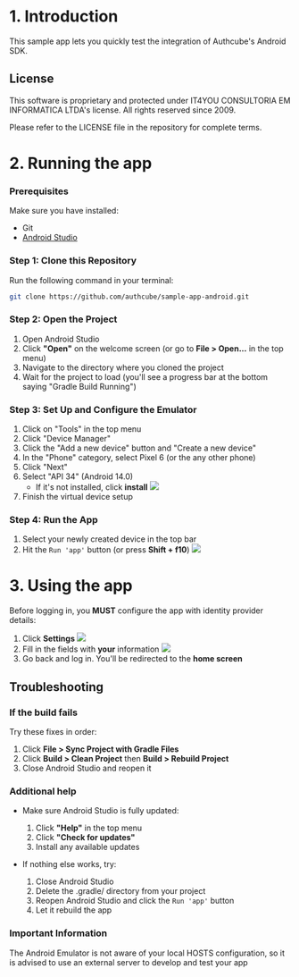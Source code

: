 # 1. Introduction
This sample app lets you quickly test the integration of Authcube's Android SDK.

## License
This software is proprietary and protected under IT4YOU CONSULTORIA EM INFORMATICA LTDA's license.
All rights reserved since 2009.

Please refer to the LICENSE file in the repository for complete terms.

# 2. Running the app

### Prerequisites

Make sure you have installed:
- Git
- [Android Studio](https://developer.android.com/studio)

### Step 1: Clone this Repository
Run the following command in your terminal:

```bash
git clone https://github.com/authcube/sample-app-android.git
```

### Step 2: Open the Project
1. Open Android Studio
2. Click **"Open"** on the welcome screen (or go to **File > Open...** in the top menu)
3. Navigate to the directory where you cloned the project
4. Wait for the project to load (you'll see a progress bar at the bottom saying "Gradle Build Running")

### Step 3: Set Up and Configure the Emulator
1. Click on "Tools" in the top menu
2. Click "Device Manager"
3. Click the "Add a new device" button and "Create a new device"
4. In the "Phone" category, select Pixel 6 (or the any other phone)
5. Click "Next"
6. Select "API 34" (Android 14.0)
   - If it's not installed, click **install**
            ![](docs/images/api-version.png)
7. Finish the virtual device setup

### Step 4: Run the App
1. Select your newly created device in the top bar
2. Hit the `Run 'app'` button (or press **Shift + f10**)
   ![](docs/images/run.png)

# 3. Using the app
Before logging in, you **MUST** configure the app with identity provider details:
1. Click **Settings**
    ![](docs/images/app-settings.png)
2. Fill in the fields with **your** information
    ![](docs/images/save-config.png)
3. Go back and log in. You'll be redirected to the **home screen**

## Troubleshooting
### If the build fails
Try these fixes in order:
1. Click **File > Sync Project with Gradle Files**
2. Click **Build > Clean Project** then **Build > Rebuild Project**
3. Close Android Studio and reopen it

### Additional help
- Make sure Android Studio is fully updated:
  1. Click **"Help"** in the top menu
  2. Click **"Check for updates"**
  3. Install any available updates

- If nothing else works, try:
  1. Close Android Studio
  2. Delete the .gradle/ directory from your project
  3. Reopen Android Studio and click the `Run 'app'` button
  4. Let it rebuild the app

### Important Information
The Android Emulator is not aware of your local HOSTS configuration, so it is advised to use an 
external server to develop and test your app


